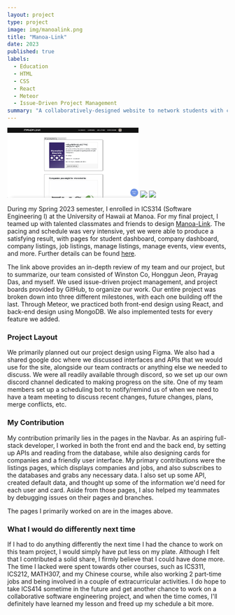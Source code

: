 ```yaml
---
layout: project
type: project
image: img/manoalink.png
title: "Manoa-Link"
date: 2023
published: true
labels:
  - Education
  - HTML
  - CSS
  - React
  - Meteor
  - Issue-Driven Project Management
summary: "A collaboratively-designed website to network students with companies."
---
```


<div class="text-center p-4">
  <img width="300px" src="../img/manoalink/dashboard.png" class="img-thumbnail" >
  <img width="300px" src="../img/telescope/companies.png" class="img-thumbnail" >
  <img width="300px" src="../img/telescope/joblistings.png" class="img-thumbnail" >
</div>

During my Spring 2023 semester, I enrolled in ICS314 (Software Engineering I) at the University of Hawaii at Manoa. For my final project, I teamed up with talented classmates and friends to design [Manoa-Link](https://manoalink.site). The pacing and schedule was very intensive, yet we were able to produce a satisfying result, with pages for student dashboard, company dashboard, company listings, job listings, manage listings, manage events, view events, and more. Further details can be found [here](https://uhmanoalink.github.io/).

The link above provides an in-depth review of my team and our project, but to summarize, our team consisted of Winston Co, Honggun Jeon, Prayag Das, and myself. We used issue-driven project management, and project boards provided by GitHub, to organize our work. Our entire project was broken down into three different milestones, with each one building off the last. Through Meteor, we practiced both front-end design using React, and back-end design using MongoDB. We also implemented tests for every feature we added.

### Project Layout

We primarily planned out our project design using Figma. We also had a shared google doc where we discussed interfaces and APIs that we would use for the site, alongside our team contracts or anything else we needed to discuss. We were all readily available through discord, so we set up our own discord channel dedicated to making progress on the site. One of my team members set up a scheduling bot to notify/remind us of when we need to have a team meeting to discuss recent changes, future changes, plans, merge conflicts, etc.

### My Contribution

My contribution primarily lies in the pages in the Navbar. As an aspiring full-stack developer, I worked in both the front end and the back end, by setting up APIs and reading from the database, while also designing cards for companies and a friendly user interface. My primary contributions were the listings pages, which displays companies and jobs, and also subscribes to the databases and grabs any necessary data. I also set up some API, created default data, and thought up some of the information we'd need for each user and card. Aside from those pages, I also helped my teammates by debugging issues on their pages and branches.

The pages I primarily worked on are in the images above.

### What I would do differently next time

If I had to do anything differently the next time I had the chance to work on this team project, I would simply have put less on my plate. Although I felt that I contributed a solid share, I firmly believe that I could have done more. The time I lacked were spent towards other courses, such as ICS311, ICS212, MATH307, and my Chinese course, while also working 2 part-time jobs and being involved in a couple of extracurricular activities. I do hope to take ICS414 sometime in the future and get another chance to work on a collaborative software engineering project, and when the time comes, I'll definitely have learned my lesson and freed up my schedule a bit more.
